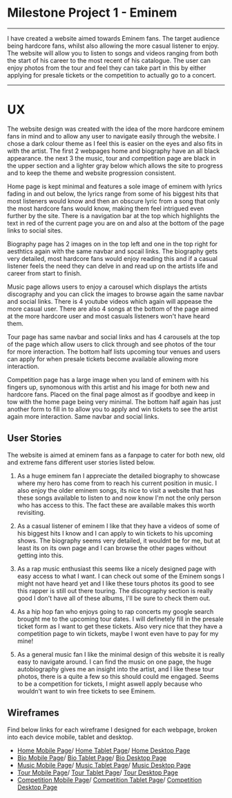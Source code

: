 # Milestone Project 1 - Eminem 
---
I have created a website aimed towards Eminem fans. The target audience being hardcore fans, whilst also allowing the more casual listener to enjoy. 
The website will allow you to listen to songs and videos ranging from both the start of his career to the most recent of his catalogue. The user can enjoy
photos from the tour and feel they can take part in this by either applying for presale tickets or the competition to actually go to a concert.

---

# UX

The website design was created with the idea of the more hardcore eminem fans in mind and to allow any user to navigate easily through the website. 
I chose a dark colour theme as I feel this is easier on the eyes and also fits in with the artist. The first 2 webpages home and biography have an all black appearance.
the next 3 the music, tour and competition page are black in the upper section and a lighter gray below which allows the site to progress and to keep the theme and website progression consistent.

Home page is kept minimal and features a sole image of eminem with lyrics fading in and out below, the lyrics range from some of his biggest hits that most listeners would know and then an obscure lyric from a song that only the most hardcore fans would know, making them feel intrigued even further by the site. There is a navigation bar at the top which highlights the text in red of the current page you are on and also at the bottom of the page links to social sites.

Biography page has 2 images on in the top left and one in the top right for aesthtics again with the same navbar and socail links. The biography gets very detailed, most hardcore fans would enjoy reading this and if a casual listener feels the need they can delve in and read up on the artists life and career from start to finish.

Music page allows users to enjoy a carousel which displays the artists discography and you can click the images to browse again the same navbar and social links. There is 4 youtube videos which again will appease the more casual user. There are also 4 songs at the bottom of the page aimed at the more hardcore user and most casuals listeners won't have heard them.

Tour page has same navbar and social links and has 4 carousels at the top of the page which allow users to click through and see photos of the tour for more interaction. The bottom half lists upcoming tour venues and users can apply for when presale tickets become available allowing more interaction.

Competition page has a large image when you land of eminem with his fingers up, synomonous with this artist and his image for both new and hardcore fans. Placed on the final page almost as if goodbye and keep in tow with the home page being very minimal. The bottom half again has just another form to fill in to allow you to apply and win tickets to see the artist again more interaction. Same navbar and social links.

## User Stories

The website is aimed at eminem fans as a fanpage to cater for both new, old and extreme fans different user stories listed below.

1. As a huge eminem fan I appreciate the detailed biography to showcase where my hero has come from to reach his current position in music. I also enjoy the older eminem songs, its nice to visit a website that has these songs available to listen to and now know I'm not the only person who has access to this. The fact these are available makes this worth revisiting.

2. As a casual listener of eminem I like that they have a videos of some of his biggest hits I know and I can apply to win tickets to his upcoming shows. The biography seems very detailed, it wouldnt be for me, but at least its on its own page and I can browse the other pages without getting into this.

3. As a rap music enthusiast this seems like a nicely designed page with easy access to what I want. I can check out some of the Eminem songs I might not have heard yet and I like these tours photos its good to see this rapper is still out there touring. The discography section is really good I don't have all of these albums, I'll be sure to check them out.

4. As a hip hop fan who enjoys going to rap concerts my google search brought me to the upcoming tour dates. I will definetely fill in the presale ticket form as I want to get these tickets. Also very nice that they have a competition page to win tickets, maybe I wont even have to pay for my mine!

5. As a general music fan I like the minimal design of this website it is really easy to navigate around. I can find the music on one page, the huge autobiography gives me an insight into the artist, and I like these tour photos, there is a quite a few so this should could me engaged. Seems to be a competition for tickets, I might aswell apply because who wouldn't want to win free tickets to see Eminem.


## Wireframes

Find below links for each wireframe I designed for each webpage, broken into each device mobile, tablet and desktop.

* [Home Mobile Page](https://raw.githubusercontent.com/LiamD88/milestone-project-1-eminem/master/assets/images/main-page-mobile-wireframe.png)/ 
[Home Tablet Page](https://raw.githubusercontent.com/LiamD88/milestone-project-1-eminem/master/assets/images/main-page-ipad-wireframe.png)/
[Home Desktop Page](https://raw.githubusercontent.com/LiamD88/milestone-project-1-eminem/master/assets/images/main-page-desktop-wireframe.png)
* [Bio Mobile Page](https://raw.githubusercontent.com/LiamD88/milestone-project-1-eminem/master/assets/images/bio-mobile-wireframe.png)/
[Bio Tablet Page](https://raw.githubusercontent.com/LiamD88/milestone-project-1-eminem/master/assets/images/bio-ipad-wireframe.png)/
[Bio Desktop Page](https://raw.githubusercontent.com/LiamD88/milestone-project-1-eminem/master/assets/images/bio-desktop-wireframe.png)
* [Music Mobile Page](https://raw.githubusercontent.com/LiamD88/milestone-project-1-eminem/master/assets/images/music-page-mobile-wireframe.png)/
[Music Tablet Page](https://raw.githubusercontent.com/LiamD88/milestone-project-1-eminem/master/assets/images/music-ipad-wireframe.png)/
[Music Desktop Page](https://raw.githubusercontent.com/LiamD88/milestone-project-1-eminem/master/assets/images/music-desktop-wireframe.png)
* [Tour Mobile Page](https://raw.githubusercontent.com/LiamD88/milestone-project-1-eminem/master/assets/images/tour-page-mobile-wireframe.png)/
[Tour Tablet Page](https://raw.githubusercontent.com/LiamD88/milestone-project-1-eminem/master/assets/images/tour-page-ipad-wireframe.png)/
[Tour Desktop Page](https://raw.githubusercontent.com/LiamD88/milestone-project-1-eminem/master/assets/images/tour-page-desktop-wireframe.png)
* [Competition Mobile Page](https://raw.githubusercontent.com/LiamD88/milestone-project-1-eminem/master/assets/images/competition-mobile-wireframe.png)/
[Competition Tablet Page](https://raw.githubusercontent.com/LiamD88/milestone-project-1-eminem/master/assets/images/competition-ipad-wireframe.png)/
[Competition Desktop Page](https://raw.githubusercontent.com/LiamD88/milestone-project-1-eminem/master/assets/images/competition-desktop-wireframe.png)
